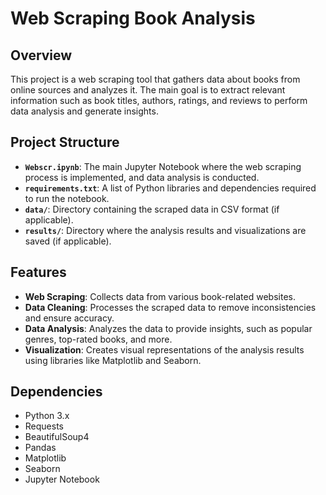 # Web Scraping Book Analysis

## Overview

This project is a web scraping tool that gathers data about books from online sources and analyzes it. The main goal is to extract relevant information such as book titles, authors, ratings, and reviews to perform data analysis and generate insights.

## Project Structure

- **`Webscr.ipynb`**: The main Jupyter Notebook where the web scraping process is implemented, and data analysis is conducted.
- **`requirements.txt`**: A list of Python libraries and dependencies required to run the notebook.
- **`data/`**: Directory containing the scraped data in CSV format (if applicable).
- **`results/`**: Directory where the analysis results and visualizations are saved (if applicable).

## Features

- **Web Scraping**: Collects data from various book-related websites.
- **Data Cleaning**: Processes the scraped data to remove inconsistencies and ensure accuracy.
- **Data Analysis**: Analyzes the data to provide insights, such as popular genres, top-rated books, and more.
- **Visualization**: Creates visual representations of the analysis results using libraries like Matplotlib and Seaborn.

## Dependencies

- Python 3.x
- Requests
- BeautifulSoup4
- Pandas
- Matplotlib
- Seaborn
- Jupyter Notebook



